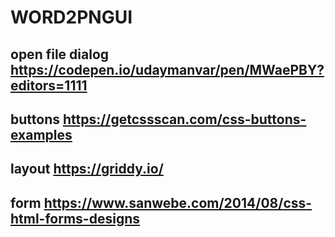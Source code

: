 # WORD2PNGUI

## open file dialog https://codepen.io/udaymanvar/pen/MWaePBY?editors=1111
## buttons https://getcssscan.com/css-buttons-examples
## layout https://griddy.io/
## form https://www.sanwebe.com/2014/08/css-html-forms-designs


